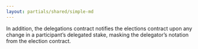 ```yaml
---
layout: partials/shared/simple-md
---
```


In addition, the delegations contract notifies the elections contract upon any change in a participant’s delegated stake, masking the delegator’s notation from the election contract.
